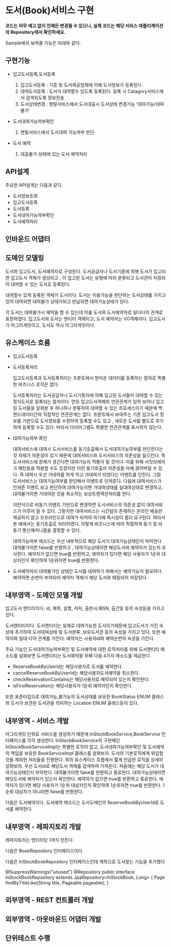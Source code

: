 # 도서(Book)서비스 구현
**코드는 아무 예고 없이 언제든 변경될 수 있으니, 실제 코드는 해당 서비스 애플리케이션의 Repository에서 확인하세요.**

Sample에서 보여줄 기능은 아래와 같다.

## 구현기능
  - 입고도서등록,도서등록 
    1. 입고도서등록 : 기증 및 도서제공업체에 의해 도서정보가 등록된다.
    2. 대여도서등록 : 도서가 대여할수 있도록 등록된다. 등록 시 Catagory서비스에서 검색되도록 정보전송
    3. 도서상태변경 : 렌탈서비스에서 도서대출시 도서상태 변경기능 '대여가능/대여불가' 
  
  - 도서대여가능여부확인
    1. 렌탈서비스에서 도서대여 가능여부 판단
    
  - 도서 예약
    1. 대출불가 상태에 있는 도서 예약처리


## API설계
주요한 API설계는 다음과 같다.

- 도서정보조회
- 입고도서등록
- 도서등록
- 도서대여가능여부확인
- 도서예약처리

## 인바운드 어댑터


## 도메인 모델링


도서와 입고도서, 도서예약자로 구성된다.
도서공급자나 도서기증에 의해 도서가 입고되면 입고도서 객체가 생성되고 , 이 입고된 도서는 유형에 따라 분류되고 도서관이 지정되어 대여할 수 있는 도서로 등록된다.

대여할수 있게 등록된 객체가 도서이다. 도서는 이용가능을 판단하는 도서상태를 가지고 있어 대여되면 대여불가 상태가되고 반납되면 대여가능상태가 된다.

각 도서는 대여불가시 예약을 할 수 있는데 이를 도서와 도서예약자로 일다다의 관계로 표현하였다.
입고도서와 도서는 엔티티 객체이고, 도서 예약자는 VO객체이다. 
입고도서가 어그리게잇이고, 도서도 역시 어그리게잇이다. 

## 유스케이스 흐름

- 입고도서등록
- 도서등록처리
  
  입고도서등록과 도서등록처리는 프론트에서 받아온 데이터를 등록하는 절차로 특별한 비즈니스 로직은 없다.
  
  도서등록처리는 도서공급자나 도시기증자에 의해 입고된 도서들이 대여할 수 있는 정식도서로 등록되는 절차이다.
  언듯 입고도서객체와 연관관계가 있어 보이나 입고된 도서들을 살펴본 후 하나하나 분류하여 대여할 수 있는 프로세스이기 때문에 백엔드데이터간의 직접적인 연관관계는 없다.
  프론트에서 보여주는 기존 입고도서 정보를 기반으로 도서정보를 수정하여 등록할 수도 있고 , 새로운 도서를 별도로 추가하여 등록할 수도 있다. 
  따라서 다이어그램도 특별한 연관관계를 표시하지 않는다.
  
- 대여가능여부 확인

  대여서비스에 대여시 도서서비스를 동기호출해서 도서대여가능여부를 판단한다는 것 자체가 의존성이 있기 때문에 대여서비스와 도서서비스의 의존성을 일으킨다.
  즉 도서서비스에 장애가 생긴다면 대여기능이 먹통이 될 것이다. 
  이를 위해 서킷브레이크 패턴등을 적용할 수도 있겠지만 이런 동기호출의 의존성을 아예 끊어버릴 수 있다.
  즉 대여시 우선 가대여를 하게 하고 가대여가 되었다는 이벤트를 던진다. 그럼 도서서비스는 대여가능여부를 판단해서 이벤트로 던져준다.
  다음에 대여서비스가 던져준 이벤트 보고 판단하여 대여가능이면 가대여상태를 실대여상태로 변경하고, 대여불가이면 가대여된 것을 취소하는 보상트랜젝션처리를 한다.

  이런식으로 비동기 이벤트 기반으로 변경하면 도서서비스의 의존성 없이 대여서비스가 이루어 질 수 있다. 그렇지만 대여서비스는 시간텀이 존재하는 온라인 배송만 제공하지 않고 오프라인으로 대여가   되어야 하기에 즉시성이 좀더 요구된다. 따라서 본 예에서는 동기호출로 처리하였다. 이렇게 비즈니스에 따라 적절하게 동기 및 비동기 통신매커니즘을 결정할 수 있다.
  
  대여가능여부 메소드는 우선 내부적으로 해당 도서가 대여가능상태인지 파악한다. 대여불가이면 false를 반환하고 , 대여가능상태이면 해당도서에 예약자가 있는지 조사한다.
  예약자가 없으면 true를 반환하고, 예약자가 있다면 해당 사용자가 1순위 대상자인지 확인하여 1순위자면 true를 반환한다.
  
- 도서예약처리 
  대여불가인 상태인 도서를 대여하기 위해서는 예약기능이 필요하다. 
  예약하면 순번이 부여되어 예약자 객체가 해당 도서와 매핑되어 저장된다.
    
## 내부영역 - 도메인 모델 개발
  입고도서 엔티티이다. id, 제목, 설명, 저자, 출판사,IBSN, 출간일 등의 속성등을 가지고 있다.
  
  도서엔티티이다. 도서엔티티는 실제로 대여가능한 도서이기때문에 입고도서가 가진 속성에 추가하여 도서대여상태 및 도서분류 ,보유도서관 등의 속성을 가지고 있다.
  또한 예약자와 일대 다의 관계를 가진다.
  예약자는 사용자id와 예약순번의 속성을 가진다.
  
  주요 기능인 도서대여가능여부확인 및 도서예약에 대한 로직처리를 위해 도서엔티티 메소드를 살펴보면
  도서엔티티는 도서예약을 위해 다음 4가지 메소드를 제공한다.
  
  - ReserveBookByUserId는 해당사용자로 도서를 예약한다. 
  - cancelReserveBookByUserId는 해당사용자도서예약을 취소한다.
  - checkReservationContains는 해당사용자로 예약되어 있는지 확인한다.
  - isFirstReservation는 해당사용자가 1순위 예약자인지 확인한다.
 
  또한 표준타입으로 대여가능,불가능의 도서상태를 보유한 BookStatus ENUM 클래스와 도서가 보관된 도서관을 의미하는 Location ENUM 클래스등이 있다.


## 내부영역 - 서비스 개발

어그리게잇 단위로 서비스을 생성하기 때문에  InStockBookService,BookService 인터페이스를 각각 생성한다. 
InStockBookService의 구현체인 InStockBookServiceImpl는 특별한 로직이 없고, 
도서대여가능여부확인 및 도서예약의 책임을 보유한 BookServiceImpl 클래스를 살펴보자. 
도서의 기본로직에게 위임할 것을 제외한 처리들을 진행한다.
위의 유스케이스 흐름에서 짧게 언급한 로직을 상세히 살펴보자.
우선 도서id로 해당도서 객체를 검색하여 가져온다. 처음에는 해당 도서가 대여가능상태인지 파악한다. 
대여불가이면 false를 반환하고 종료한다. 대여가능상태이면 해당도서에 예약자가 있는지 확인한다. 예약자가 없으면 true를 반환하고 종료한다.
예약자가 있다면 해당 사용자가 1순위 대상자인지 확인하여 1순위자면 true를 반환한다. 1순위 대상자가 아니라면 false를 반환한다.


다음은 도서예약이다. 도서예약 메소드는 도서도메인의 ReserveBookByUserId로 도서를 예약한다. 


## 내부영역 - 레파지토리 개발

레파지토리는 엔티티당 1개식 만든다.

다음은 BookRepository 인터페이스이다. 



다음은 InStockBookRepository 인터페이스인데 제목으로 도서찾는 기능을 추가했다


@SuppressWarnings("unused")
@Repository
public interface InStockBookRepository extends JpaRepository<InStockBook, Long> {
    Page<InStockBook> findByTitleLike(String title, Pageable pageable);
}

## 외부영역 - REST 컨트롤러 개발

## 외부영역 - 아웃바운드 어댑터 개발

## 단위테스트 수행

